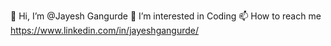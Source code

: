 👋 Hi, I’m @Jayesh Gangurde
👀 I’m interested in Coding
📫 How to reach me https://www.linkedin.com/in/jayeshgangurde/


<!---
Jayesh-thinkitive/Jayesh-thinkitive is a ✨ special ✨ repository because its `README.md` (this file) appears on your GitHub profile.
You can click the Preview link to take a look at your changes.
--->
